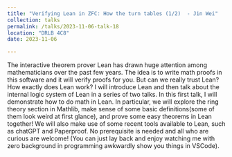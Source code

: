 ```yaml
---
title: "Verifying Lean in ZFC: How the turn tables (1/2)  - Jin Wei"
collection: talks
permalink: /talks/2023-11-06-talk-18
location: "DRLB 4C8"
date: 2023-11-06

---
```


The interactive theorem prover Lean has drawn huge attention among mathematicians over the past few years. The idea is to write math proofs in this software and it will verify proofs for you. But can we really trust Lean? How exactly does Lean work? I will introduce Lean and then talk about the internal logic system of Lean in a series of two talks. In this first talk, I will demonstrate how to do math in Lean. In particular, we will explore the ring theory section in Mathlib, make sense of some basic definitions(some of them look weird at first glance), and prove some easy theorems in Lean together! We will also make use of some recent tools available to Lean, such as chatGPT and Paperproof. No prerequisite is needed and all who are curious are welcome! (You can just lay back and enjoy watching me with zero background in programming awkwardly show you things in VSCode).


